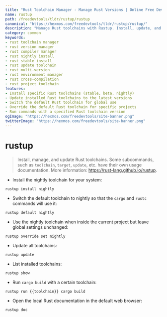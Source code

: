 ```yaml
---
title: "Rust Toolchain Manager - Manage Rust Versions | Online Free DevTools by Hexmos"
name: rustup
path: /freedevtools/tldr/rustup/rustup
canonical: "https://hexmos.com/freedevtools/tldr/rustup/rustup/"
description: "Manage Rust toolchains with Rustup. Install, update, and switch between different Rust versions for your projects. Free online tool, no registration required."
category: common
keywords:
- rust toolchain manager
- rust version manager
- rust compiler manager
- rust nightly install
- rust stable install
- rust update toolchain
- rust multi-version
- rust environment manager
- rust cross-compilation
- rust project toolchain
features:
- Install specific Rust toolchains (stable, beta, nightly)
- Update installed Rust toolchains to the latest versions
- Switch the default Rust toolchain for global use
- Override the default Rust toolchain for specific projects
- Run commands with a specified Rust toolchain version
ogImage: "https://hexmos.com/freedevtools/site-banner.png"
twitterImage: "https://hexmos.com/freedevtools/site-banner.png"
---
```


# rustup

> Install, manage, and update Rust toolchains.
> Some subcommands, such as `toolchain`, `target`, `update`, etc. have their own usage documentation.
> More information: <https://rust-lang.github.io/rustup>.

- Install the nightly toolchain for your system:

`rustup install nightly`

- Switch the default toolchain to nightly so that the `cargo` and `rustc` commands will use it:

`rustup default nightly`

- Use the nightly toolchain when inside the current project but leave global settings unchanged:

`rustup override set nightly`

- Update all toolchains:

`rustup update`

- List installed toolchains:

`rustup show`

- Run `cargo build` with a certain toolchain:

`rustup run {{toolchain}} cargo build`

- Open the local Rust documentation in the default web browser:

`rustup doc`
